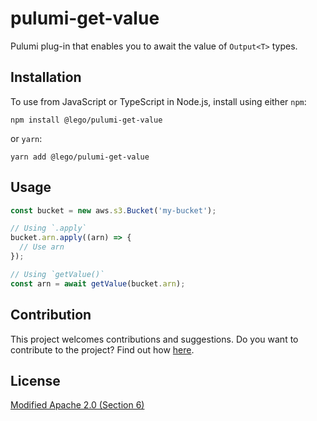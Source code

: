 # pulumi-get-value
Pulumi plug-in that enables you to await the value of `Output<T>` types.

## Installation
To use from JavaScript or TypeScript in Node.js, install using either `npm`:

```
npm install @lego/pulumi-get-value
```

or `yarn`:
```
yarn add @lego/pulumi-get-value
```

## Usage
```typescript
const bucket = new aws.s3.Bucket('my-bucket');

// Using `.apply`
bucket.arn.apply((arn) => {
  // Use arn
});

// Using `getValue()`
const arn = await getValue(bucket.arn);
```

## Contribution

This project welcomes contributions and suggestions.
Do you want to contribute to the project? Find out how [here](CONTRIBUTING.md).

## License
[Modified Apache 2.0 (Section 6)](LICENSE)
